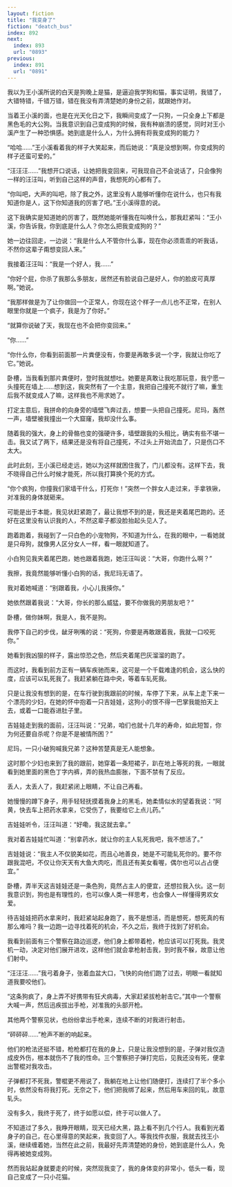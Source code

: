 ```yaml
---
layout: fiction
title: "我变身了"
fiction: "deatch_bus"
index: 892
next:
  index: 893
  url: "0893"
previous:
  index: 891
  url: "0891"
---
```

我以为王小溪所说的白天是狗晚上是猫，是逼迫我学狗和猫，事实证明，我错了，大错特错，千错万错，错在我没有弄清楚她的身份之前，就跟她作对。

当着王小溪的面，也是在光天化日之下，我瞬间变成了一只狗，一只全身上下都是黑色毛的大公狗。当我意识到自己变成狗的时候，我有种崩溃的感觉，同时对王小溪产生了一种恐惧感。她到底是什么人，为什么拥有将我变成狗的能力？

“哈哈……”王小溪看着我的样子大笑起来，而后她说：“真是没想到啊，你变成狗的样子还蛮可爱的。”

“汪汪汪……”我想开口说话，让她把我变回来，可我现自己不会说话了，只会像狗一样的汪汪叫，听到自己这样的声音，我想死的心都有了。

“你叫吧，大声的叫吧，除了我之外，这里没有人能够听懂你在说什么，也只有我知道你是人，这下你知道我的厉害了吧。”王小溪得意的说。

这下我确实是知道她的厉害了，既然她能听懂我在叫唤什么，那我赶紧叫：“王小溪，你告诉我，你到底是什么人？你怎么把我变成狗的？”

她一边往回走，一边说：“我是什么人不管你什么事，现在你必须乖乖的听我话，不然你这辈子甭想变回人来。”

我接着汪汪叫：“我是一个好人，我……”

“你好个屁，你杀了我那么多朋友，居然还有脸说自己是好人，你的脸皮可真厚啊。”她说。

“我那样做是为了让你做回一个正常人，你现在这个样子一点儿也不正常，在别人眼里你就是一个疯子，我是为了你好。”

“就算你说破了天，我现在也不会把你变回来。”

“你……”

“你什么你，你看到前面那一片粪便没有，你要是再敢多说一个字，我就让你吃了它。”她说。

卧槽，当我看到那片粪便时，登时我就想吐。她要是真敢让我吃那玩意，我宁愿一头撞死在墙上……想到这，我突然有了一个主意，我把自己撞死不就行了嘛，重生后我不就变成人了嘛，这样我也不用求她了。

打定主意后，我拼命的向身旁的墙壁飞奔过去，想要一头把自己撞死。尼玛，轰然一声，墙壁被我撞出一个大窟窿，我却没什么事。

随着我的强大，身上的骨骼也变的强硬许多，墙壁跟我的头相比，确实有些不堪一击。我又试了两下，结果还是没有将自己撞死，不过头上开始流血了，只是伤口不太大。

此时此刻，王小溪已经走远，她以为这样就困住我了，门儿都没有。这样下去，我不晓得自己什么时候才能死，所以我打算换个死的方式。

“你个疯狗，你撞我们家墙干什么，打死你！”突然一个胖女人走过来，手拿铁锹，对准我的身体就砸来。

可能是出于本能，我见状赶紧跑了，最让我想不到的是，我还是夹着尾巴跑的。还好在这里没有认识我的人，不然这辈子都没脸抬起头见人了。

跑着跑着，我碰到了一只白色的小宠物狗，不知道为什么，在我的眼中，一看她就是只母狗，就像男人区分女人一样，看一眼就知道了。

小白狗见我夹着尾巴跑，她也跟着我跑，她汪汪叫说：“大哥，你跑什么啊？”

我擦，我竟然能够听懂小白狗的话，我尼玛无语了。

我对着她喊道：“别跟着我，小心儿我揍你。”

她依然跟着我说：“大哥，你长的那么威猛，要不你做我的男朋友吧？”

卧槽，做你妹啊，我是人，我不是狗。

我停下自己的步伐，龇牙咧嘴的说：“死狗，你要是再敢跟着我，我就一口咬死你。”

她看到我凶狠的样子，露出惊恐之色，然后夹着尾巴灰溜溜的跑了。

而这时，我看到前方正有一辆车疾驰而来，这可是一个千载难逢的机会，这么快的度，应该可以轧死我了。我赶紧躺在路中央，等着车轧死我。

只是让我没有想到的是，在车行驶到我跟前的时候，车停了下来，从车上走下来一个漂亮的少妇，在她的怀中抱着一只吉娃娃，这狗小的恨不得一巴掌我能拍天上去，或着一口能吞进肚子里。

吉娃娃走到我的面前，汪汪叫说：“兄弟，咱们也就十几年的寿命，如此短暂，你为何还要自杀呢？你是不是被情所困？”

尼玛，一只小破狗喊我兄弟？这种苦楚真是无人能想象。

这时那个少妇也来到了我的跟前，她穿着一条短裙子，趴在地上等死的我，一眼就看到她里面的黑色丁字内裤，弄的我热血膨胀，下面不禁有了反应。

丢人，太丢人了，我赶紧闭上眼睛，不让自己再看。

她慢慢的蹲下身子，用手轻轻抚摸着我身上的黑毛，她柔情似水的望着我说：“阿黄，快去车上把药水拿来，它受伤了，我要给它上点儿药。”

吉娃娃听令，汪汪叫道：“好嘞，我这就去拿。”

我对着吉娃娃忙叫道：“别拿药水，就让你的主人轧死我吧，我不想活了。”

吉娃娃说：“我主人不仅貌美如花，而且心地善良，她是不可能轧死你的。要不你跟我混吧，不仅让你天天有大鱼大肉吃，而且还有美女看喔，偶尔也可以占占便宜。”

卧槽，弄半天这吉娃娃还是一条色狗，竟然占主人的便宜，还想拉我入伙。这一刻我意识到，狗也是有理性的，也可以像人类一样思考，也会像人一样懂得男欢女爱。

待吉娃娃把药水拿来时，我赶紧站起身跑了，我不是想活，而是想死，想死真的有那么难吗？我一边跑一边寻找着死的机会，不久之后，我终于找到了好机会。

我看到前面有三个警察在路边巡逻，他们身上都带着枪，枪应该可以打死我。我灵机一动，决定对他们展开进攻，这样他们就会拿枪射击我，到时我不躲，故意让他们射中。

“汪汪汪……”我弓着身子，张着血盆大口，飞快的向他们跑了过去，明眼一看就知道我要咬他们。

“这条狗疯了，身上弄不好携带有狂犬病毒，大家赶紧拔枪射击它。”其中一个警察大喊一声，然后迅疾拔出手枪，对准我的头部开枪。

其他两个警察见状，也纷纷拿出手枪来，连续不断的对我进行射击。

“砰砰砰……”枪声不断的响起来。

他们的枪法还挺不错，枪枪都打在我的身上，只是让我没想到的是，子弹对我仅造成皮外伤，根本就伤不了我的性命。三个警察把子弹打完后，见我还没有死，便拿出警棍对我攻击。

子弹都打不死我，警棍更不用说了，我躺在地上让他们随便打，连续打了半个多小时，依然没有将我打死。无奈之下，他们把我绑了起来，然后用车来回的轧，故意轧头。

没有多久，我终于死了，终于如愿以偿，终于可以做人了。

不知道过了多久，我睁开眼睛，现天已经大黑，路上看不到几个行人。我看到光着身子的自己，在心里得意的笑起来，我变回了人。等我找件衣服，我就去找王小溪，继续缠着她，当然在此之前，我最好先弄清楚她的身份，她到底是什么人，免得再被她变成狗。

然而我站起身就要走的时候，突然现我变了，我的身体变的非常小，低头一看，现自己变成了一只小花猫。